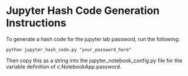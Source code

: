 # Jupyter Hash Code Generation Instructions

To generate a hash code for the jupyter lab password, run the following:

    python jupyter_hash_code.py "your_password_here"

Then copy this as a string into the jupyter_notebook_config.py file for the variable 
definition of c.NotebookApp.password.